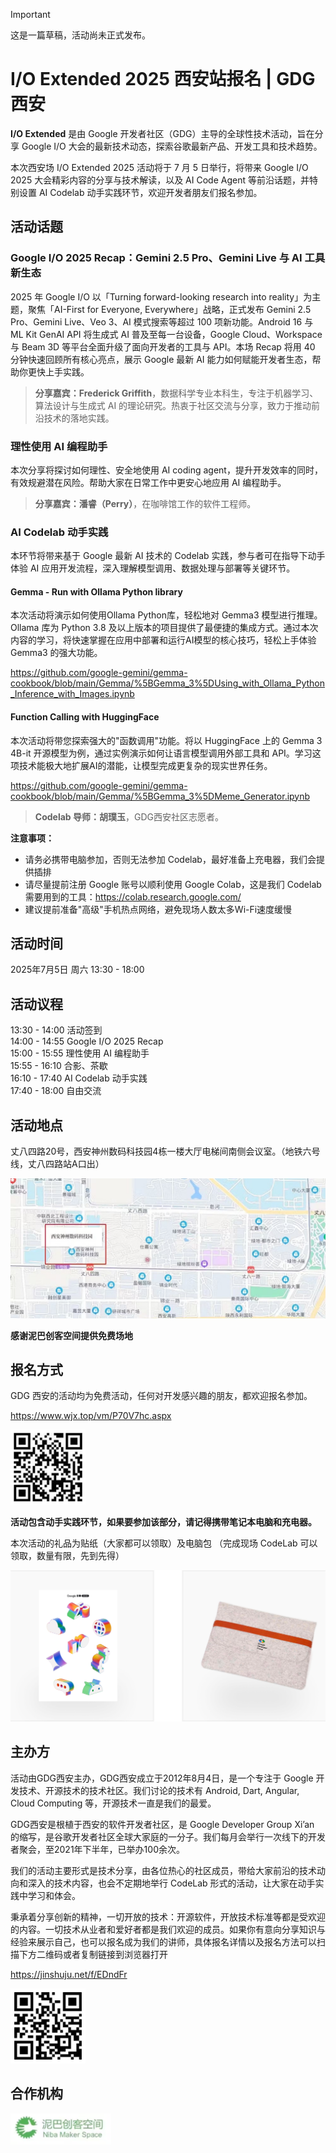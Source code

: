 > [!IMPORTANT]  
> 这是一篇草稿，活动尚未正式发布。

# I/O Extended 2025 西安站报名 | GDG 西安

**I/O Extended** 是由 Google 开发者社区（GDG）主导的全球性技术活动，旨在分享 Google I/O 大会的最新技术动态，探索谷歌最新产品、开发工具和技术趋势。

本次西安场 I/O Extended 2025 活动将于 7 月 5 日举行，将带来 Google I/O 2025 大会精彩内容的分享与技术解读，以及 AI Code Agent 等前沿话题，并特别设置 AI Codelab 动手实践环节，欢迎开发者朋友们报名参加。

## 活动话题

### Google I/O 2025 Recap：Gemini 2.5 Pro、Gemini Live 与 AI 工具新生态

2025 年 Google I/O 以「Turning forward-looking research into reality」为主题，聚焦「AI-First for Everyone, Everywhere」战略，正式发布 Gemini 2.5 Pro、Gemini Live、Veo 3、AI 模式搜索等超过 100 项新功能。Android 16 与 ML Kit GenAI API 将生成式 AI 普及至每一台设备，Google Cloud、Workspace 与 Beam 3D 等平台全面升级了面向开发者的工具与 API。本场 Recap 将用 40 分钟快速回顾所有核心亮点，展示 Google 最新 AI 能力如何赋能开发者生态，帮助你更快上手实践。

> **分享嘉宾：Frederick Griffith**，数据科学专业本科生，专注于机器学习、算法设计与生成式 AI 的理论研究。热衷于社区交流与分享，致力于推动前沿技术的落地实践。

### 理性使用 AI 编程助手

本次分享将探讨如何理性、安全地使用 AI coding agent，提升开发效率的同时，有效规避潜在风险。帮助大家在日常工作中更安心地应用 AI 编程助手。

> **分享嘉宾：潘睿（Perry）**，在咖啡馆工作的软件工程师。

### AI Codelab 动手实践

本环节将带来基于 Google 最新 AI 技术的 Codelab 实践，参与者可在指导下动手体验 AI 应用开发流程，深入理解模型调用、数据处理与部署等关键环节。

#### Gemma - Run with Ollama Python library

本次活动将演示如何使用Ollama Python库，轻松地对 Gemma3 模型进行推理。Ollama 库为 Python 3.8 及以上版本的项目提供了最便捷的集成方式。通过本次内容的学习，将快速掌握在应用中部署和运行AI模型的核心技巧，轻松上手体验 Gemma3 的强大功能。

https://github.com/google-gemini/gemma-cookbook/blob/main/Gemma/%5BGemma_3%5DUsing_with_Ollama_Python_Inference_with_Images.ipynb

#### Function Calling with HuggingFace

本次活动将带您探索强大的"函数调用"功能。将以 HuggingFace 上的 Gemma 3 4B-it 开源模型为例，通过实例演示如何让语言模型调用外部工具和 API。学习这项技术能极大地扩展AI的潜能，让模型完成更复杂的现实世界任务。

https://github.com/google-gemini/gemma-cookbook/blob/main/Gemma/%5BGemma_3%5DMeme_Generator.ipynb

> **Codelab 导师：胡璞玉**，GDG西安社区志愿者。

**注意事项：**

- 请务必携带电脑参加，否则无法参加 Codelab，最好准备上充电器，我们会提供插排
- 请尽量提前注册 Google 账号以顺利使用 Google Colab，这是我们 Codelab 需要用到的工具：<https://colab.research.google.com/>
- 建议提前准备"高级"手机热点网络，避免现场人数太多Wi-Fi速度缓慢

## 活动时间

2025年7月5日 周六 13:30 - 18:00

## 活动议程

13:30 - 14:00  活动签到  
14:00 - 14:55  Google I/O 2025 Recap  
15:00 - 15:55  理性使用 AI 编程助手  
15:55 - 16:10  合影、茶歇  
16:10 - 17:40  AI Codelab 动手实践  
17:40 - 18:00  自由交流

## 活动地点

丈八四路20号，西安神州数码科技园4栋一楼大厅电梯间南侧会议室。（地铁六号线，丈八四路站A口出）

![](../assets/venues/丈八四路_地图.png)

**感谢泥巴创客空间提供免费场地**

## 报名方式

GDG 西安的活动均为免费活动，任何对开发感兴趣的朋友，都欢迎报名参加。

<https://www.wjx.top/vm/P70V7hc.aspx>

![](../assets/qrcodes/通用_报名.png)

**活动包含动手实践环节，如果要参加该部分，请记得携带笔记本电脑和充电器。**

本次活动的礼品为贴纸（大家都可以领取）及电脑包 （完成现场 CodeLab 可以领取，数量有限，先到先得）

![](../assets/promos/2025_IO_Extended_礼品.png)

## 主办方

活动由GDG西安主办，GDG西安成立于2012年8月4日，是一个专注于 Google 开发技术、开源技术的技术社区。我们讨论的技术有 Android, Dart, Angular, Cloud Computing 等，开源技术一直是我们的最爱。

GDG西安是根植于西安的软件开发者社区，是 Google Developer Group Xi’an 的缩写，是谷歌开发者社区全球大家庭的一分子。我们每月会举行一次线下的开发者聚会，至2021年下半年，已举办100余次。

我们的活动主要形式是技术分享，由各位热心的社区成员，带给大家前沿的技术动向和深入的技术内容，也会不定期地举行 CodeLab 形式的活动，让大家在动手实践中学习和体会。

秉承着分享创新的精神，一切开放的技术：开源软件，开放技术标准等都是受欢迎的内容。一切技术从业者和爱好者都是我们欢迎的成员。如果你有意向分享知识与经验来展示自己，也可以报名成为我们的讲师，具体报名详情以及报名方法可以扫描下方二维码或者复制链接到浏览器打开

<https://jinshuju.net/f/EDndFr>

![](../assets/qrcodes/通用_讲师申请.png)

## 合作机构

![](../assets/brands/泥巴创客空间.png)
